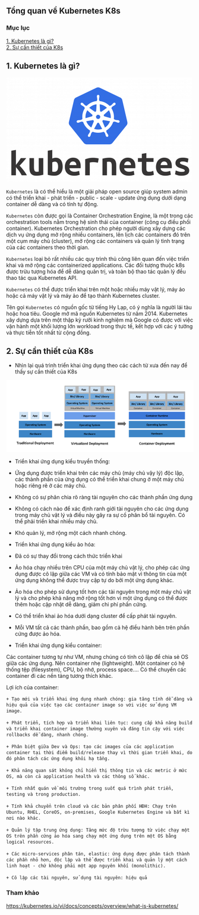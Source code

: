 ## Tổng quan về Kubernetes K8s

### Mục lục

[1. Kubernetes là gì?](#k8s)<br>
[2. Sự cần thiết của K8s](#canthiet)<br>



<a name="k8s"></a>
## 1. Kubernetes là gì?

![](../images/1-tong-quan-k8s/kuberneteslogo.png)

`Kubernetes` là có thể hiểu là một giải pháp open source giúp system admin có thể triển khai - phát triển - public - scale - update ứng dụng dưới dạng container dễ dàng và có tính tự động.

`Kubernetes` còn được gọi là Container Orchestration Engine, là một trong các orchestration tools nằm trong hệ sinh thái của container (công cụ điều phối container). Kubernetes Orchestration cho phép người dùng xây dựng các dịch vụ ứng dụng mở rộng nhiều containers, lên lịch các containers đó trên một cụm máy chủ (cluster), mở rộng các containers và quản lý tình trạng của các containers theo thời gian.

`Kubernetes` loại bỏ rất nhiều các quy trình thủ công liên quan đến việc triển khai và mở rộng các containerized applications. Các đối tượng thuộc k8s được trừu tượng hóa để dễ dàng quản trị, và toàn bộ thao tác quản lý đều thao tác qua Kubernetes API.

`Kubernetes` có thể được triển khai trên một hoặc nhiều máy vật lý, máy ảo hoặc cả máy vật lý và máy ảo để tạo thành Kubernetes cluster.

Tên gọi `Kubernetes` có nguồn gốc từ tiếng Hy Lạp, có ý nghĩa là người lái tàu hoặc hoa tiêu. Google mở mã nguồn Kubernetes từ năm 2014. Kubernetes xây dựng dựa trên một thập kỷ rưỡi kinh nghiệm mà Google có được với việc vận hành một khối lượng lớn workload trong thực tế, kết hợp với các ý tưởng và thực tiễn tốt nhất từ cộng đồng.

<a name="k8s"></a>
## 2. Sự cần thiết của K8s

- Nhìn lại quá trình triển khai ứng dụng theo các cách từ xưa đến nay để thấy sự cần thiết của K8s 

![](../images/1-tong-quan-k8s/Screenshot_17.png)


- Triển khai ứng dụng kiểu truyền thống: 

+ Ứng dụng được triển khai trên các máy chủ (máy chủ vậy lý) độc lập, các thành phần của ứng dụng có thể triển khai chung ở một máy chủ hoặc riêng rẽ ở các máy chủ.

+ Không có sự phân chia rõ ràng tài nguyên cho các thành phần ứng dụng

+ Không có cách nào để xác định ranh giới tài nguyên cho các ứng dụng trong máy chủ vật lý và điều này gây ra sự cố phân bổ tài nguyên. Có thể phải triển khai nhiều máy chủ.

+ Khó quản lý, mở rộng một cách nhanh chóng.

- Triển khai ứng dụng kiểu ảo hóa:

+ Đã có sự thay đổi trong cách thức triển khai 

+ Ảo hóa chạy nhiều trên CPU của một máy chủ vật lý, cho phép các ứng dụng được cô lập giữa các VM và có tính bảo mật vì thông tin của một ứng dụng không thể được truy cập tự do bởi một ứng dụng khác.

+ Ảo hóa cho phép sử dụng tốt hơn các tài nguyên trong một máy chủ vật lý và cho phép khả năng mở rộng tốt hơn vì một ứng dụng có thể được thêm hoặc cập nhật dễ dàng, giảm chi phí phần cứng. 

+ Có thể triển khai ảo hóa dưới dạng cluster để cấp phát tài nguyên.

+ Mỗi VM tất cả các thành phần, bao gồm cả hệ điều hành bên trên phần cứng được ảo hóa. 

- Triển khai ứng dụng kiểu container:

Các container tương tự như VM, nhưng chúng có tính cô lập để chia sẻ OS giữa các ứng dụng. Nên container nhẹ (lightweight). Một container có hệ thống tệp (filesystem), CPU, bộ nhớ, process space.... Có thể chuyển các container đi các nền tảng tương thích khác.

Lợi ích của container:

```
+ Tạo mới và triển khai ứng dụng nhanh chóng: gia tăng tính dễ dàng và hiệu quả của việc tạo các container image so với việc sử dụng VM image.

+ Phát triển, tích hợp và triển khai liên tục: cung cấp khả năng build và triển khai container image thường xuyên và đáng tin cậy với việc rollbacks dễ dàng, nhanh chóng.

+ Phân biệt giữa Dev và Ops: tạo các images của các application container tại thời điểm build/release thay vì thời gian triển khai, do đó phân tách các ứng dụng khỏi hạ tầng.

+ Khả năng quan sát không chỉ hiển thị thông tin và các metric ở mức OS, mà còn cả application health và các thông số khác.

+ Tính nhất quán về môi trường trong suốt quá trình phát triển, testing và trong production.

+ Tính khả chuyển trên cloud và các bản phân phối HĐH: Chạy trên Ubuntu, RHEL, CoreOS, on-premises, Google Kubernetes Engine và bất kì nơi nào khác.

+ Quản lý tập trung ứng dụng: Tăng mức độ trừu tượng từ việc chạy một OS trên phần cứng ảo hóa sang chạy một ứng dụng trên một OS bằng logical resources.

+ Các micro-services phân tán, elastic: ứng dụng được phân tách thành các phần nhỏ hơn, độc lập và thể được triển khai và quản lý một cách linh hoạt - chứ không phải một app nguyên khối (monolithic).

+ Cô lập các tài nguyên, sử dụng tài nguyên: hiệu quả
```







### Tham khảo

https://kubernetes.io/vi/docs/concepts/overview/what-is-kubernetes/

